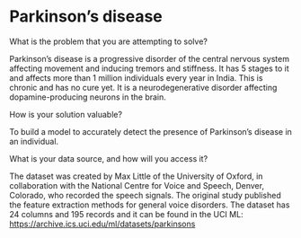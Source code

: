 # Parkinson’s disease
What is the problem that you are attempting to solve?

Parkinson’s disease is a progressive disorder of the central nervous system affecting movement and inducing tremors and stiffness. It has 5 stages to it and affects more than 1 million individuals every year in India. This is chronic and has no cure yet. It is a neurodegenerative disorder affecting dopamine-producing neurons in the brain.

How is your solution valuable?

To build a model to accurately detect the presence of Parkinson’s disease in an individual.

What is your data source, and how will you access it?

The dataset was created by Max Little of the University of Oxford, in collaboration with the National Centre for Voice and Speech, Denver, Colorado, who recorded the speech signals. The original study published the feature extraction methods for general voice disorders.
The dataset has 24 columns and 195 records and it can be found in the UCI ML:
https://archive.ics.uci.edu/ml/datasets/parkinsons
